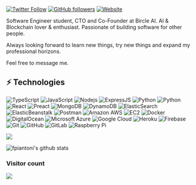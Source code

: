 
[![Twitter Follow](https://img.shields.io/twitter/follow/0xFpiantoni?style=social)](https://twitter.com/intent/follow?screen_name=0xFpiantoni) 
[![GitHub followers](https://img.shields.io/github/followers/fpiantoni?label=Follow&style=social)](https://github.com/fpiantoni) 
[![Website](https://img.shields.io/badge/BircleAI--green?style=social&logo=google%20chrome)](https://bircle.ai/) 

Software Engineer student, CTO and Co-Founder at Bircle AI. AI & Blockchain lover & enthusiast.
Passionate of building software for other people. 

Always looking forward to learn new things, try new things and expand my professional horizons. 

Feel free to message me.

## ⚡ Technologies

![TypeScript](https://img.shields.io/badge/-TypeScript-007ACC?style=flat-square&logo=typescript)
![JavaScript](https://img.shields.io/badge/-JavaScript-black?style=flat-square&logo=javascript)
![Nodejs](https://img.shields.io/badge/-Nodejs-black?style=flat-square&logo=Node.js)
![ExpressJS](https://img.shields.io/badge/-Expressjs-black?style=flat-square&logo=Express.js)
![Python](https://img.shields.io/badge/-Python-black?style=flat-square&logo=Python)
![Python](https://img.shields.io/badge/-FastAPI-black?style=flat-square&logo=FastAPI)
![React](https://img.shields.io/badge/-React-black?style=flat-square&logo=react)
![Preact](https://img.shields.io/badge/-Preact-black?style=flat-square&logo=Preact)
![MongoDB](https://img.shields.io/badge/-MongoDB-black?style=flat-square&logo=mongodb)
![DynamoDB](https://img.shields.io/badge/-DynamoDB-black?style=flat-square&logo=dynamoDB)
![ElasticSearch](https://img.shields.io/badge/-ElasticSearch-005571?style=flat-square&logo=elasticsearch)
![ElasticBeanstalk](https://img.shields.io/badge/-ElasticBeanstalk-black?style=flat-square&logo=elasticbeanstalk)
![Postman](https://img.shields.io/badge/Postman-black?style=flat-square&logo=postman)
![Amazon AWS](https://img.shields.io/badge/Amazon%20AWS-232F3E?style=flat-square&logo=amazon-aws)
![EC2](https://img.shields.io/badge/-EC2-black?style=flat-square&logo=ec2)
![Docker](https://img.shields.io/badge/-Docker-black?style=flat-square&logo=docker)
![DigitalOcean](https://img.shields.io/badge/-Digital%20Ocean-darkblue?style=flat-square&logo=digitalocean)
![Microsoft Azure](https://img.shields.io/badge/Microsoft%20Azure-232F7E?style=flat-square&logo=microsoft-azure)
![Google Cloud](https://img.shields.io/badge/Google%20Cloud-black?style=flat-square&logo=google-cloud)
![Heroku](https://img.shields.io/badge/-Heroku-430098?style=flat-square&logo=heroku)
![Firebase](https://img.shields.io/badge/Firebase-black?style=flat-square&logo=firebase)
![Git](https://img.shields.io/badge/-Git-black?style=flat-square&logo=git)
![GitHub](https://img.shields.io/badge/-GitHub-181717?style=flat-square&logo=github)
![GitLab](https://img.shields.io/badge/-GitLab-FCA121?style=flat-square&logo=gitlab)
![Raspberry Pi](https://img.shields.io/badge/-Raspberry%20Pi-C51A4A?style=flat-square&logo=Raspberry-Pi)

<img src="https://github-readme-stats.vercel.app/api/top-langs/?username=fpiantoni&layout=compact&count_private=true&theme=gruvbox" />

![fpiantoni's github stats](https://github-readme-stats.vercel.app/api?username=fpiantoni&count_private=true&show_icons=true&include_all_commits=true)


### Visitor count
<img src="https://profile-counter.glitch.me/fpiantoni/count.svg" />
